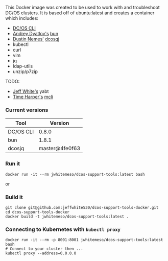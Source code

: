 This Docker image was created to be used to work with and troubleshoot DC/OS clusters.  It is based off of ubuntu:latest and creates a container which includes:

* [DC/OS CLI](https://github.com/dcos/dcos-cli/releases)
* [Andrey Dyatlov's](https://github.com/adyatlov) [bun](https://github.com/adyatlov/bun/releases)
* [Dustin Nemes'](https://github.com/some-things) [dcosqj](https://github.com/some-things/dcosjq)
* kubectl
* curl
* vim
* jq
* ldap-utils
* unzip/p7zip

TODO:
* [Jeff White's](https://github.com/jeffwhite530) yabt
* [Time Harper's](https://github.com/timcharper) [mcli](https://github.com/timcharper/mcli)

### Current versions
|Tool|Version|
|---|---|
|DC/OS CLI|0.8.0|
|bun|1.8.1|
|dcosjq|master@4fe0f63|

### Run it
```
docker run -it --rm jwhitemeso/dcos-support-tools:latest bash
```

or

### Build it
```
git clone git@github.com:jeffwhite530/dcos-support-tools-docker.git
cd dcos-support-tools-docker
docker build -t jwhitemeso/dcos-support-tools:latest .
```

### Connecting to Kubernetes with `kubectl proxy`
```
docker run -it --rm -p 8001:8001 jwhitemeso/dcos-support-tools:latest bash
# Connect to your cluster then ...
kubectl proxy --address=0.0.0.0
```

